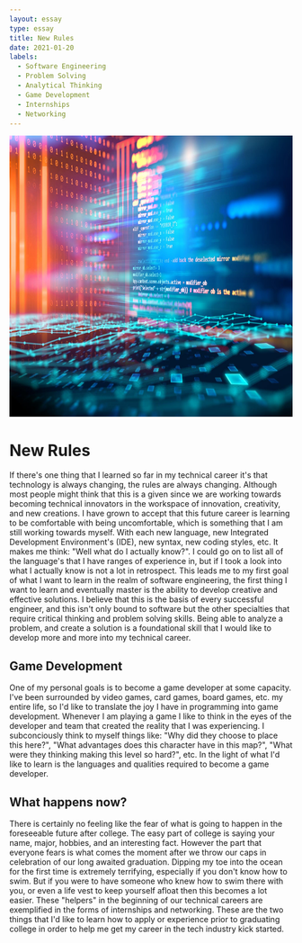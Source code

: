 ```yaml
---
layout: essay
type: essay
title: New Rules
date: 2021-01-20
labels:
  - Software Engineering
  - Problem Solving
  - Analytical Thinking
  - Game Development
  - Internships
  - Networking
---
```


<img src="../images/818.jpg" width="900" height="500">


# New Rules

If there's one thing that I learned so far in my technical career it's that technology is always changing, the rules are always changing. Although most people might think that this is a given since we are working towards becoming technical innovators in the workspace of innovation, creativity, and new creations. I have grown to accept that this future career is learning to be comfortable with being uncomfortable, which is something that I am still working towards myself. With each new language, new Integrated Development Environment's (IDE), new syntax, new coding styles, etc. It makes me think: "Well what do I actually know?". I could go on to list all of the language's that I have ranges of experience in, but if I took a look into what I actually know is not a lot in retrospect. This leads me to my first goal of what I want to learn in the realm of software engineering, the first thing I want to learn and eventually master is the ability to develop creative and effective solutions. I believe that this is the basis of every successful engineer, and this isn't only bound to software but the other specialties that require critical thinking and problem solving skills. Being able to analyze a problem, and create a solution is a foundational skill that I would like to develop more and more into my technical career. 

## Game Development

One of my personal goals is to become a game developer at some capacity. I've been surrounded by video games, card games, board games, etc. my entire life, so I'd like to translate the joy I have in programming into game development. Whenever I am playing a game I like to think in the eyes of the developer and team that created the reality that I was experiencing. I subconciously think to myself things like: "Why did they choose to place this here?", "What advantages does this character have in this map?", "What were they thinking making this level so hard?", etc. In the light of what I'd like to learn is the languages and qualities required to become a game developer. 

## What happens now?

There is certainly no feeling like the fear of what is going to happen in the foreseeable future after college. The easy part of college is saying your name, major, hobbies, and an interesting fact. However the part that everyone fears is what comes the moment after we throw our caps in celebration of our long awaited graduation. Dipping my toe into the ocean for the first time is extremely terrifying, especially if you don't know how to swim. But if you were to have someone who knew how to swim there with you, or even a life vest to keep yourself afloat then this becomes a lot easier. These "helpers" in the beginning of our technical careers are exemplified in the forms of internships and networking. These are the two things that I'd like to learn how to apply or experience prior to graduating college in order to help me get my career in the tech industry kick started. 
